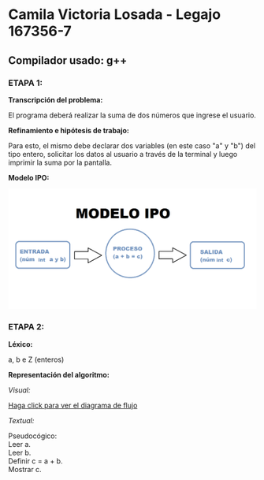 # Camila Victoria Losada - Legajo 167356-7

## Compilador usado: g++

### ETAPA 1:

**Transcripción del problema:**

El programa deberá realizar la suma de dos números que ingrese el usuario.

**Refinamiento e hipótesis de trabajo:**

Para esto, el mismo debe declarar dos variables (en este caso "a" y "b") del tipo entero, solicitar los datos al usuario a través de la terminal y luego imprimir la suma por la pantalla.

**Modelo IPO:**

![Modelo IPO](https://github.com/closada/AED/blob/master/Imgs/MODELO%20IPO.png)

### ETAPA 2:

**Léxico:**

a, b e Z (enteros)

**Representación del algoritmo:**

*Visual:*

[Haga click para ver el diagrama de flujo](https://drive.google.com/file/d/1JGMGlDPPaL0PJLeJ9vRP8P4VUbgpYFVO/view?usp=sharing)

*Textual:*

Pseudocógico:  
Leer a.  
Leer b.  
Definir c = a + b.  
Mostrar c.    

